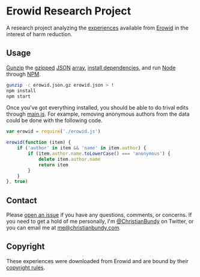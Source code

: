 # Erowid Research Project

A research project analyzing the [experiences](http://www.erowid.org/experiences/exp_front.shtml) available from [Erowid](https://en.wikipedia.org/wiki/Erowid) in the interest of harm reduction.

## Usage

[Gunzip](https://developer.apple.com/library/mac/documentation/Darwin/Reference/ManPages/man1/gzip.1.html) the [gzipped](http://www.gzip.org/) [JSON](http://www.json.org/) [array](https://developer.mozilla.org/en-US/docs/Web/JavaScript/Reference/Global_Objects/Array), [install dependencies](https://npmjs.org/doc/install.html), and run [Node](http://nodejs.org/) through [NPM](https://npmjs.org/).

```sh
gunzip -c erowid.json.gz erowid.json > !
npm install
npm start
```

Once you've got everything installed, you should be able to do trival edits through [main.js](https://github.com/christianbundy/erowid-research-project/blob/master/main.js). For example, removing anonymous authors from the data could be done with the following code.

```js
var erowid = require('./erowid.js')

erowid(function (item) {
	if ('author' in item && 'name' in item.author) {
		if (item.author.name.toLowerCase() === 'anonymous') {
			delete item.author.name
			return item
		}
	}
}, true)
```

## Contact

Please [open an issue](https://github.com/christianbundy/erowid-research-project/issues/new) if you have any questions, comments, or concerns. If you need to get a hold of me personally, I'm [@ChristianBundy](http://twitter.com/christianbundy) on Twitter, or you can email me at [me@christianbundy.com](mailto:me@christianbundy.com).

## Copyright

These experiences were downloaded from Erowid and are bound by their [copyright rules](http://www.erowid.org/general/about/about_copyrights.shtml).
